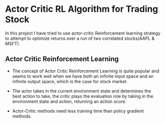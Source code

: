 # Actor Critic RL Algorithm for Trading Stock

In this project I have tried to use actor-critic Reinforcement learning strategy to attempt to optimize returns over a run
of two correlated stocks(AAPL & MSFT).

## Actor Critic Reinforcement Learning

* The concept of Actor Critic Reinforcement Learning is quite popular and seems to work well when we have both an infinite input space and an infinite output space, which is the case for stock market.

* The actor takes in the current environment state and determines the best action to take, the critic plays the evaluation role by taking in the environment state and action, returning an action score.

* Actor-Critic methods need less training time than policy gradient methods.



